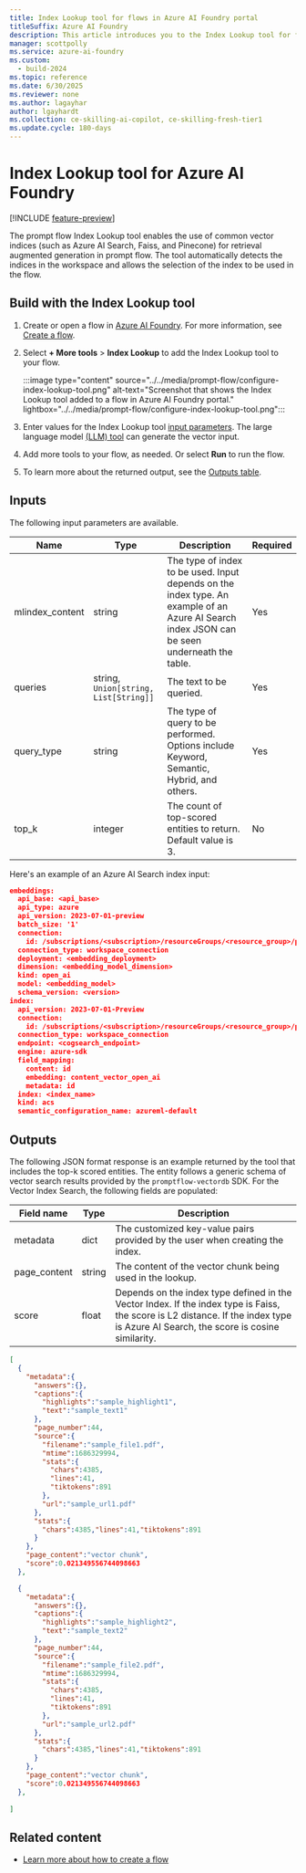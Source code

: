 ```yaml
---
title: Index Lookup tool for flows in Azure AI Foundry portal
titleSuffix: Azure AI Foundry
description: This article introduces you to the Index Lookup tool for flows in Azure AI Foundry portal.
manager: scottpolly
ms.service: azure-ai-foundry
ms.custom:
  - build-2024
ms.topic: reference
ms.date: 6/30/2025
ms.reviewer: none
ms.author: lagayhar
author: lgayhardt
ms.collection: ce-skilling-ai-copilot, ce-skilling-fresh-tier1
ms.update.cycle: 180-days
---
```


# Index Lookup tool for Azure AI Foundry

[!INCLUDE [feature-preview](../../includes/feature-preview.md)]

The prompt flow Index Lookup tool enables the use of common vector indices (such as Azure AI Search, Faiss, and Pinecone) for retrieval augmented generation in prompt flow. The tool automatically detects the indices in the workspace and allows the selection of the index to be used in the flow.

## Build with the Index Lookup tool

1. Create or open a flow in [Azure AI Foundry](https://ai.azure.com/?cid=learnDocs). For more information, see [Create a flow](../flow-develop.md).
1. Select **+ More tools** > **Index Lookup** to add the Index Lookup tool to your flow.

    :::image type="content" source="../../media/prompt-flow/configure-index-lookup-tool.png" alt-text="Screenshot that shows the Index Lookup tool added to a flow in Azure AI Foundry portal." lightbox="../../media/prompt-flow/configure-index-lookup-tool.png":::

1. Enter values for the Index Lookup tool [input parameters](#inputs). The large language model [(LLM) tool](llm-tool.md) can generate the vector input.
1. Add more tools to your flow, as needed. Or select **Run** to run the flow.
1. To learn more about the returned output, see the [Outputs table](#outputs).

## Inputs

The following input parameters are available.

| Name | Type | Description | Required |
| ---- | ---- | ----------- | -------- |
| mlindex_content | string | The type of index to be used. Input depends on the index type. An example of an Azure AI Search index JSON can be seen underneath the table. | Yes |
| queries | string, `Union[string, List[String]]` | The text to be queried.| Yes |
|query_type | string | The type of query to be performed. Options include Keyword, Semantic, Hybrid, and others.  | Yes |
| top_k | integer | The count of top-scored entities to return. Default value is 3. | No |

Here's an example of an Azure AI Search index input:

```json
embeddings:
  api_base: <api_base>
  api_type: azure
  api_version: 2023-07-01-preview
  batch_size: '1'
  connection:
    id: /subscriptions/<subscription>/resourceGroups/<resource_group>/providers/Microsoft.MachineLearningServices/workspaces/<workspace> /connections/<AOAI_connection>
  connection_type: workspace_connection
  deployment: <embedding_deployment>
  dimension: <embedding_model_dimension>
  kind: open_ai
  model: <embedding_model>
  schema_version: <version>
index:
  api_version: 2023-07-01-Preview
  connection:
    id: /subscriptions/<subscription>/resourceGroups/<resource_group>/providers/Microsoft.MachineLearningServices/workspaces/<workspace> /connections/<cogsearch_connection>
  connection_type: workspace_connection
  endpoint: <cogsearch_endpoint>
  engine: azure-sdk
  field_mapping:
    content: id
    embedding: content_vector_open_ai
    metadata: id
  index: <index_name>
  kind: acs
  semantic_configuration_name: azureml-default
```

## Outputs

The following JSON format response is an example returned by the tool that includes the top-k scored entities. The entity follows a generic schema of vector search results provided by the `promptflow-vectordb` SDK. For the Vector Index Search, the following fields are populated:

| Field name | Type | Description |
| ---- | ---- | ----------- |
| metadata | dict | The customized key-value pairs provided by the user when creating the index. |
| page_content | string | The content of the vector chunk being used in the lookup. |
| score | float | Depends on the index type defined in the Vector Index. If the index type is Faiss, the score is L2 distance. If the index type is Azure AI Search, the score is cosine similarity. |

```json
[
  {
    "metadata":{
      "answers":{},
      "captions":{
        "highlights":"sample_highlight1",
        "text":"sample_text1"
      },
      "page_number":44,
      "source":{
        "filename":"sample_file1.pdf",
        "mtime":1686329994,
        "stats":{
          "chars":4385,
          "lines":41,
          "tiktokens":891
        },
        "url":"sample_url1.pdf"
      },
      "stats":{
        "chars":4385,"lines":41,"tiktokens":891
      }
    },
    "page_content":"vector chunk",
    "score":0.021349556744098663
  },

  {
    "metadata":{
      "answers":{},
      "captions":{
        "highlights":"sample_highlight2",
        "text":"sample_text2"
      },
      "page_number":44,
      "source":{
        "filename":"sample_file2.pdf",
        "mtime":1686329994,
        "stats":{
          "chars":4385,
          "lines":41,
          "tiktokens":891
        },
        "url":"sample_url2.pdf"
      },
      "stats":{
        "chars":4385,"lines":41,"tiktokens":891
      }
    },
    "page_content":"vector chunk",
    "score":0.021349556744098663
  },
    
]

```

## Related content

- [Learn more about how to create a flow](../flow-develop.md)
